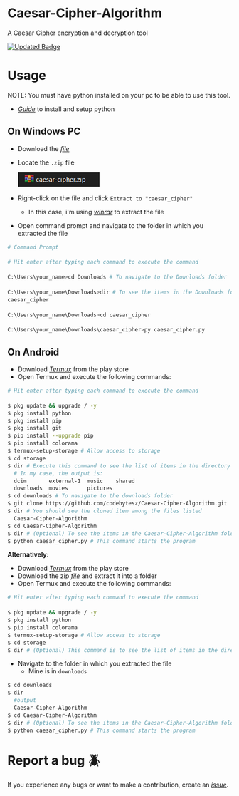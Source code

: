 # Caesar-Cipher-Algorithm
A Caesar Cipher encryption and decryption tool

  [![Updated Badge](https://badges.pufler.dev/updated/codebytesz/Caesar-Cipher-Algorithm)](https://badges.pufler.dev)

# Usage
NOTE: You must have python installed on your pc to be able to use this tool.
- <a href="https://realpython.com/installing-python/">_Guide_</a> to install and setup python

## On Windows PC
- Download the <a href="https://github.com/HybridCodes/Caesar-Cipher-Algorithm/releases/latest">_file_</a>
- Locate the `.zip` file
  
   <img src="images/Capture1.PNG">
- Right-click on the file and click `Extract to "caesar_cipher"`
  - In this case, i'm using <a href="https://www.win-rar.com/start.html?&L=0">_winrar_</a> to extract the file
- Open command prompt and navigate to the folder in which you extracted the file
```bash
# Command Prompt

# Hit enter after typing each command to execute the command

C:\Users\your_name>cd Downloads # To navigate to the Downloads folder

C:\Users\your_name\Downloads>dir # To see the items in the Downloads folder
caesar_cipher

C:\Users\your_name\Downloads>cd caesar_cipher

C:\Users\your_name\Downloads\caesar_cipher>py caesar_cipher.py
```

## On Android
- Download <a href="https://play.google.com/store/apps/details?id=com.termux&hl=en_US&gl=US">_Termux_</a> from the play store
- Open Termux and execute the following commands:
```bash
# Hit enter after typing each command to execute the command

$ pkg update && upgrade / -y
$ pkg install python
$ pkg install pip 
$ pkg install git
$ pip install --upgrade pip
$ pip install colorama
$ termux-setup-storage # Allow access to storage
$ cd storage
$ dir # Execute this command to see the list of items in the directory you're currently in
  # In my case, the output is:
  dcim       external-1  music    shared
  downloads  movies      pictures
$ cd downloads # To navigate to the downloads folder
$ git clone https://github.com/codebytesz/Caesar-Cipher-Algorithm.git
$ dir # You should see the cloned item among the files listed
  Caesar-Cipher-Algorithm
$ cd Caesar-Cipher-Algorithm
$ dir # (Optional) To see the items in the Caesar-Cipher-Algorithm folder
$ python caesar_cipher.py # This command starts the program
```
**Alternatively:**
- Download <a href="https://play.google.com/store/apps/details?id=com.termux&hl=en_US&gl=US">_Termux_</a> from the play store
- Download the zip <a href="https://github.com/HybridCodes/Caesar-Cipher-Algorithm/releases/latest">_file_</a> and extract it into a folder
- Open Termux and execute the following commands:
```bash
# Hit enter after typing each command to execute the command

$ pkg update && upgrade / -y
$ pkg install python
$ pip install colorama
$ termux-setup-storage # Allow access to storage
$ cd storage
$ dir # (Optional) This command is to see the list of items in the directory you're currently in
```
- Navigate to the folder in which you extracted the file
  - Mine is in `downloads`
```bash
$ cd downloads
$ dir
  #output
  Caesar-Cipher-Algorithm
$ cd Caesar-Cipher-Algorithm
$ dir # (Optional) To see the items in the Caesar-Cipher-Algorithm folder
$ python caesar_cipher.py # This command starts the program
```

# Report a bug :beetle:
If you experience any bugs or want to make a contribution, create an <a href="https://github.com/codebytesz/Caesar-Cipher-Algorithm/issues">_issue_</a>.
